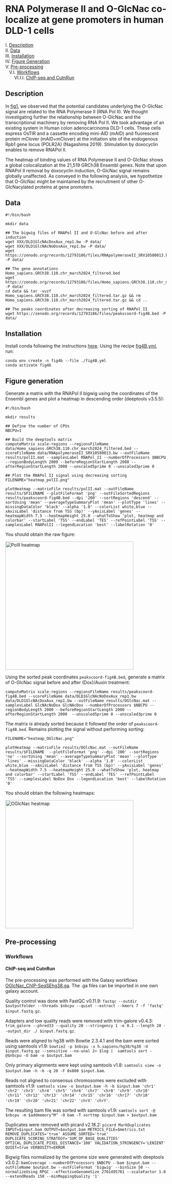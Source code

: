 # RNA Polymerase II and O-GlcNac co-localize at gene promoters in human DLD-1 cells

I. [Description](#description)  
II. [Data](#data)  
III. [Installation](#installation)  
IV. [Figure Generation](#figure-generation)  
V. [Pre-processing](#pre-processing)  
&nbsp;&nbsp; V.I. [Workflows](#workflows)  
&nbsp;&nbsp;&nbsp;&nbsp;&nbsp;&nbsp; VI.I.I. [ChIP-seq and CutnRun](#cutnrun)  

## Description

In [fig1](../../figure1/E/README.md), we observed that the potential candidates underlying the O-GlcNac signal are related to the RNA Polymerase II (RNA Pol II). We thought investigating further the relationship between O-GlcNac and the transcriptional machinery by removing RNA Pol II. We took advantage of an existing system in Human colon adenocarcinoma DLD-1 cells. These cells express OsTIR and a cassette encoding mini-AID (mAID) and fluorescent protein mClover (mAID+mClover) at the initiation site of the endogenous Rpb1 gene locus (POLR2A) (Nagashima 2019). Stimulation by doxocyclin enables to remove RNAPol II.

The heatmap of binding values of RNA Polymerase II and O-GlcNac shows a global colocalization at the 21,519 GRCh38 Ensembl genes. Note that upon RNAPol II removal by doxocyclin induction, O-GlcNac signal remains globally unaffected. As conveyed in the following analysis, we hypothetize that O-GlcNac might be maintained by the recruitment of other O-GlcNacylated proteins at gene promoters.

## Data

```
#!/bin/bash

mkdir data

## The bigwig files of RNAPol II and O-GlcNac before and after induction
wget XXX/DLD1GlcNAcDoxAux_rep1.bw -P data/
wget XXX/DLD1GlcNAcNoDoxAux_rep1.bw -P data/
wget https://zenodo.org/records/12793186/files/RNApolymeraseII_SRX10580013.bw -P data/

## The gene annotations Homo_sapiens.GRCh38.110.chr_march2024_filtered.bed
wget https://zenodo.org/records/12793186/files/Homo_sapiens.GRCh38.110.chr_march2024_filtered.tar.gz  -P data/
cd data && tar -xvzf Homo_sapiens.GRCh38.110.chr_march2024_filtered.tar.gz && rm Homo_sapiens.GRCh38.110.chr_march2024_filtered.tar.gz && cd ..

## The peaks coordinates after decreasing sorting of RNAPol II
wget https://zenodo.org/records/12793186/files/peakscoord-fig4B.bed -P data/
```

## Installation

Install conda following the instructions [here](https://conda.io/projects/conda/en/latest/user-guide/install/index.html). Using the recipe [fig4B.yml](fig4B.yml), run:

```
conda env create -n fig4b --file ./fig4B.yml
conda activate fig4b
```

## Figure generation

Generate a matrix with the RNAPol II bigwig using the coordinates of the Ensembl genes and plot a heatmap in descending order (deeptools v3.5.5):

```
#!/bin/bash

mkdir results

## Define the number of CPUs
NBCPU=1

## Build the deeptools matrix
computeMatrix scale-regions --regionsFileName data/Homo_sapiens.GRCh38.110.chr_march2024_filtered.bed --scoreFileName data/RNApolymeraseII_SRX10580013.bw --outFileName results/polII.mat --samplesLabel RNAPol_II --numberOfProcessors $NBCPU --regionBodyLength 2000 --beforeRegionStartLength 2000 --afterRegionStartLength 2000 --unscaled5prime 0 --unscaled3prime 0

## Plot the RNAPol II signal using decreasing sorting
FILENAME="heatmap_polII.png"

plotHeatmap --matrixFile results/polII.mat --outFileName results/$FILENAME --plotFileFormat 'png' --outFileSortedRegions results/peakscoord-fig4B.bed --dpi '200' --sortRegions 'descend' --sortUsing 'mean' --averageTypeSummaryPlot 'mean' --plotType 'lines' --missingDataColor 'black' --alpha '1.0' --colorList white,blue --xAxisLabel 'distance from TSS (bp)' --yAxisLabel 'genes' --heatmapWidth 7.5 --heatmapHeight 25.0 --whatToShow 'plot, heatmap and colorbar' --startLabel 'TSS' --endLabel 'TES' --refPointLabel 'TSS' --samplesLabel RNAPolII --legendLocation 'best' --labelRotation '0'
```

You should obtain the raw figure:

<img src="pictures/heatmap_polII.png" alt="PolII heatmap" width="400" heigth="400"/>

Using the sorted peak coordinates `peakscoord-fig4B.bed`, generate a matrix of O-GlcNac signal before and after (Dox)/Auxin treatment:

```
computeMatrix scale-regions --regionsFileName results/peakscoord-fig4B.bed --scoreFileName data/DLD1GlcNAcNoDoxAux_rep1.bw data/DLD1GlcNAcDoxAux_rep1.bw --outFileName results/OGlcNac.mat --samplesLabel GlcNAcNoDox GlcNAcDox --numberOfProcessors $NBCPU --regionBodyLength 2000 --beforeRegionStartLength 2000 --afterRegionStartLength 2000  --unscaled5prime 0 --unscaled3prime 0
```

The matrix is already sorted because it followed the order of `peakscoord-fig4B.bed`. Remains plotting the signal without performing sorting:

```
FILENAME="heatmap_OGlcNac.png"

plotHeatmap --matrixFile results/OGlcNac.mat --outFileName results/$FILENAME  --plotFileFormat 'png' --dpi '200' --sortRegions 'no' --sortUsing 'mean' --averageTypeSummaryPlot 'mean' --plotType 'lines' --missingDataColor 'black' --alpha '1.0' --colorList white,blue --xAxisLabel 'distance from TSS (bp)' --yAxisLabel 'genes' --heatmapWidth 7.5 --heatmapHeight 25.0 --whatToShow 'plot, heatmap and colorbar' --startLabel 'TSS' --endLabel 'TES' --refPointLabel 'TSS' --samplesLabel NoDox Dox --legendLocation 'best' --labelRotation '0'
```

You should obtain the following heatmaps:

<img src="pictures/heatmap_OGlcNac.png" alt="OGlcNac heatmap" width="400" heigth="400"/>



## Pre-processing

### Workflows

#### ChIP-seq and CutnRun

The pre-processing was performed with the Galaxy workflows [OGlcNac_ChIP-SeqSEhg38.ga](galaxy-workflow/Galaxy-Workflow-OGlcNac_ChIP-SeqSEhg38.ga). The .ga files can be imported in one own galaxy account.

Quality control was done with FastQC v0.11.9: `fastqc --outdir $outputfolder --threads $nbcpu --quiet --extract --kmers 7 -f 'fastq' $input.fastq.gz`.

Adapters and low quality reads were removed with trim-galore v0.4.3: `trim_galore --phred33 --quality 20 --stringency 1 -e 0.1 --length 20 --output_dir ./ $input.fastq.gz`.

Reads were aligned to hg38 with Bowtie 2.3.4.1 and the bam were sorted using samtools v1.9: `bowtie2 -p $nbcpu -x h.sapiens/hg38/hg38 -U $input.fastq.gz --sensitive --no-unal 2> $log |  samtools sort -@$nbcpu -O bam -o $output.bam`
 
Only primary alignments were kept using samtools v1.8: `samtools view -o $output.bam -h -b -q 20 -F 0x800 $input.bam`.

Reads not aligned to consensus chromosomes were excluded with samtools v1.9: `samtools view -o $output.bam -h -b $input.bam 'chr1' 'chr2' 'chr3' 'chr4' 'chr5' 'chr6' 'chr7' 'chr8' 'chr9' 'chr10' 'chr11' 'chr12' 'chr13' 'chr14' 'chr15' 'chr16' 'chr17' 'chr18' 'chr19' 'chr20' 'chr21' 'chr22' 'chrX' 'chrY'`.

The resulting bam file was sorted with samtools v1.9: `samtools sort -@ $nbcpu -m $addmemory"M" -O bam -T sorttmp $input.bam > $output.bam`

Duplicates were removed with picard v2.18.2: `picard MarkDuplicates INPUT=$input.bam OUTPUT=$output.bam METRICS_FILE=$metrics.txt REMOVE_DUPLICATES='true' ASSUME_SORTED='true'  DUPLICATE_SCORING_STRATEGY='SUM_OF_BASE_QUALITIES' OPTICAL_DUPLICATE_PIXEL_DISTANCE='100' VALIDATION_STRINGENCY='LENIENT' QUIET=true VERBOSITY=ERROR`

Bigwig files normalized by the genome size were generated with deeptools v3.0.2: `bamCoverage --numberOfProcessors $NBCPU --bam $input.bam --outFileName $output.bw --outFileFormat 'bigwig' --binSize 50 --normalizeUsing RPGC --effectiveGenomeSize 2701495761 --scaleFactor 1.0  --extendReads 150 --minMappingQuality '1'`
